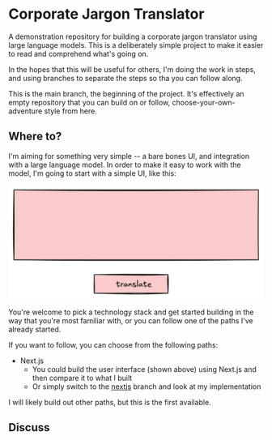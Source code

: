 # Corporate Jargon Translator

A demonstration repository for building a corporate jargon translator using large language models. This is a deliberately simple project to make it easier to read and comprehend what's going on.

In the hopes that this will be useful for others, I'm doing the work in steps, and using branches to separate the steps so tha you can follow along.

This is the main branch, the beginning of the project.  It's effectively an empty repository that you can build on or follow, choose-your-own-adventure style from here.

## Where to?

I'm aiming for something very simple -- a bare bones UI, and integration with a large language model. In order to make it easy to work with the model, I'm going to start with a simple UI, like this:

![UI Sketch](docs/ui-sketch.png)

You're welcome to pick a technology stack and get started building in the way that you're most familiar with, or you can follow one of the paths I've already started.

If you want to follow, you can choose from the following paths:

- Next.js
  - You could build the user interface (shown above) using Next.js and then compare it to what I built 
  - Or simply switch to the [nextjs](/codiform/jargon-translator/tree/nextjs) branch and look at my implementation

I will likely build out other paths, but this is the first available.

## Discuss
